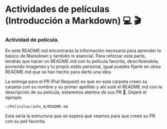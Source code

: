 # Actividades de películas (Introducción a Markdown) 💻 🎬
### Actividad de película.
En este README.md encontrarás la información necesaria para aprender lo básico de Markdown y también lo esencial. Para reforzar esta parte, tendrás que hacer un README.md con tu película favorita, describiendola, poniendo imagenes y tu propio estilo personal, igual puedes fijarte en otros README.md que se han hecho para darte una idea.

La entrega para el PR (Pull Request) es que en esta carpeta creen su carpeta con su nombre y su primer apellido y ahí esté el README.md con la descripción de su película, estaremos atentos de sus PR 👀. Dejaré el ejemplo

    ~/Peliculas/John_A/README.md
Esta sería la estructura que se espera que veamos para que creen su PR con su peli favorita. 
